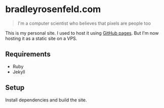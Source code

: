 # bradleyrosenfeld.com

> I'm a computer scientist who believes that pixels are people too

This is my personal site. I used to host it using [GitHub pages](https://github.com/BoringCode/boringcode.github.com). But I'm now hosting it as a static site on a VPS.

## Requirements

- Ruby
- Jekyll

## Setup

Install dependencies and build the site.
